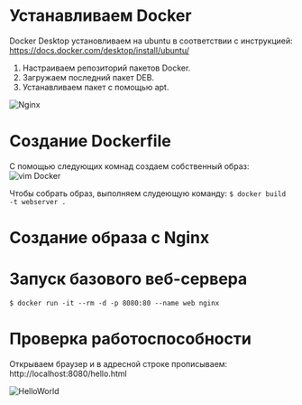 # Устанавливаем Docker

Docker Desktop установливаем на ubuntu в соответствии с инструкцией: https://docs.docker.com/desktop/install/ubuntu/  
1. Настраиваем репозиторий пакетов Docker.  
2. Загружаем последний пакет DEB.  
3. Устанавливаем пакет с помощью apt.  

![Nginx](https://user-images.githubusercontent.com/59118314/224723568-5fe6a978-9299-4777-85b2-bb2af2bdd2b6.png)

# Создание Dockerfile 

С помощью следующих комнад создаем собственный образ:
![vim Docker](https://user-images.githubusercontent.com/59118314/224725243-c2d8f509-b1c6-42c2-8089-555ecbe36040.png)  

Чтобы собрать образ, выполняем слудеющую команду: 
`$ docker build -t webserver .`

# Создание образа с Nginx  


# Запуск базового веб-сервера

`$ docker run -it --rm -d -p 8080:80 --name web nginx`

# Проверка работоспособности 

Открываем браузер и в адресной строке прописываем: http://localhost:8080/hello.html  

![HelloWorld](https://user-images.githubusercontent.com/59118314/224726415-1dbcfd5c-c1d4-4bd4-8d2b-61e83a197b9a.png)
